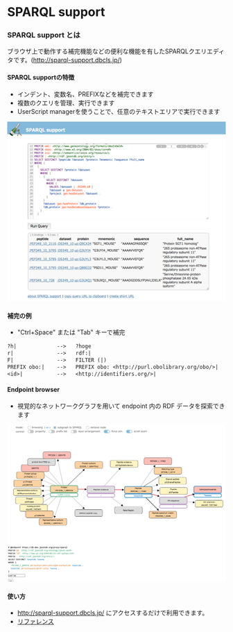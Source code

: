 # SPARQL support
### SPARQL support とは
ブラウザ上で動作する補完機能などの便利な機能を有したSPARQLクエリエディタです。(http://sparql-support.dbcls.jp/)

#### SPARQL supportの特徴
* インデント、変数名、PREFIXなどを補完できます
* 複数のクエリを管理、実行できます
* UserScript managerを使うことで、任意のテキストエリアで実行できます

![Fig-1](https://raw.githubusercontent.com/dbcls/website/master/services/images/SPARQL_support_fig-1.png)

#### 補完の例
* "Ctrl+Space" または "Tab" キーで補完 
```
?h|             -->   ?hoge
r|              -->   rdf:|
F|              -->   FILTER (|)
PREFIX obo:|    -->   PREFIX obo: <http://purl.obolibrary.org/obo/>|
<id>|           -->   <http://identifiers.org/>|
```

#### Endpoint browser
* 視覚的なネットワークグラフを用いて endpoint 内の RDF データを探索できます

![Fig-1](https://raw.githubusercontent.com/dbcls/website/master/services/images/SPARQL_support_fig-2.png)

#### 使い方
* http://sparql-support.dbcls.jp/ にアクセスするだけで利用できます。
* [リファレンス](http://sparql-support.dbcls.jp/sparql-support_j.html)

